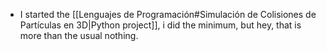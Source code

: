 - I started the [[Lenguajes de Programación#Simulación de Colisiones de Partículas en 3D|Python project]], i did the minimum, but hey, that is more than the usual nothing.
